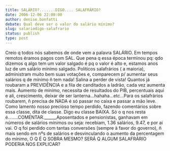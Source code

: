 ```yaml
---
title: SALÁRIO?.......DIGO.... SALAFRÁRIO?
date: 2006-12-06 22:00:00
author: denise.bonfatti
debate: Qual deve ser o valor do salário mínimo?
slug: salariodigo-salafrario
status: publish 
type: post
---
```


Creio q todos nós sabemos de onde vem a palavra SALÁRIO. Em tempos remotos éramos pagos com SAL. Que pena q essa época terminou pq: qdo dizemos q algo tem um valor salgado é pq o valor é alto e, estamos anos luz de um salário mínimo salgado. Politicos salafrários ( a maioria), administram muito bem suas votações e, comparecem p/ aumentar seus salários q de mínimo ñ tem nada! Salina a perder de vista! Quantos já roubaram a PREVIDÊNCIA e a fila de canditados a ladrão, cada vez aumenta mais. Aumento de mínimo, necessita de resultados do PIB, percentuais aqui e ali, crescimento, deixar de ser lanterna...hahaha...etc...Para os salafrários roubarem, ñ precisa de NADA é só passar no caixa e passar a mão leve. Como lamento nosso precioso tempo perdido, fazendo comentários sobre essa classe, dita de classe. Digo eu classe BAIXA. Só o q nos resta é........COMENTAR.\_\_\_\_\_\_Aposentados e pensionistas, ganhavam em números de salários mínimos ou seja: recebiam, 1.36 salários, 9.47, e por ai vai. O q foi perdido com tantas conversões (sempre à favor do governo), ñ mais sendo em nºs de salários e desvinculando o aumento da percentagem do mínimo, O Q É Q SOBRA MESMO? SERÁ Q ALGUM SALAFRÁRIO PODERIA NOS EXPLICAR?
